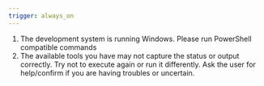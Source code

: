 ```yaml
---
trigger: always_on
---
```


1. The development system is running Windows. Please run PowerShell compatible commands
2. The available tools you have may not capture the status or output correctly. Try not to execute again or run it differently. Ask the user for help/confirm if you are having troubles or uncertain.

